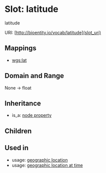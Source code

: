 # Slot: latitude


latitude

URI: [http://bioentity.io/vocab/latitude](slot_uri)
## Mappings

 * [wgs:lat](http://purl.obolibrary.org/obo/wgs_lat)
## Domain and Range

None -> float
## Inheritance

 *  is_a: [node property](node_property.md)
## Children

## Used in

 *  usage: [geographic location](GeographicLocation.md)
 *  usage: [geographic location at time](GeographicLocationAtTime.md)
